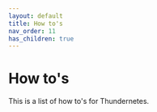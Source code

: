 ```yaml
---
layout: default
title: How to's
nav_order: 11
has_children: true
---
```


# How to's

This is a list of how to's for Thundernetes.